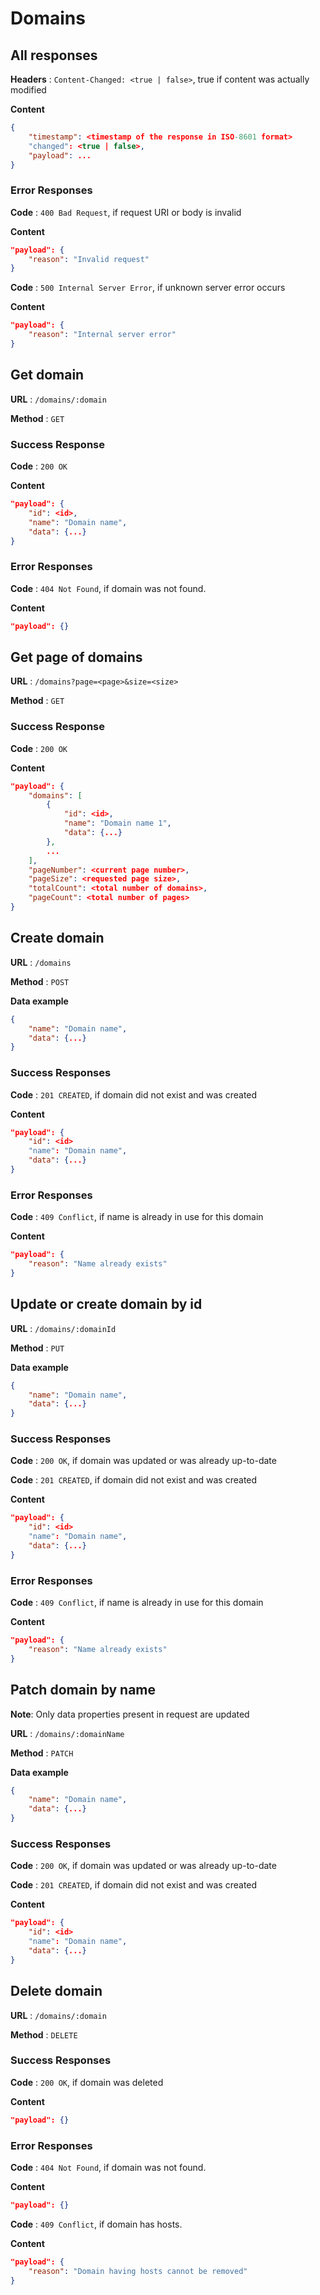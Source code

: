 # Domains

## All responses

**Headers** : `Content-Changed: <true | false>`, true if content was actually modified

**Content**

```json
{
    "timestamp": <timestamp of the response in ISO-8601 format>
    "changed": <true | false>,
    "payload": ...
}
```

### Error Responses

**Code** : `400 Bad Request`, if request URI or body is invalid

**Content**

```json
"payload": {
    "reason": "Invalid request"
}
```

**Code** : `500 Internal Server Error`, if unknown server error occurs

**Content**

```json
"payload": {
    "reason": "Internal server error"
}
```

## Get domain

**URL** : `/domains/:domain`

**Method** : `GET`

### Success Response

**Code** : `200 OK`

**Content**

```json
"payload": {
    "id": <id>,
    "name": "Domain name",
    "data": {...}
}
```

### Error Responses

**Code** : `404 Not Found`, if domain was not found.

**Content**

```json
"payload": {}
```

## Get page of domains

**URL** : `/domains?page=<page>&size=<size>`

**Method** : `GET`

### Success Response

**Code** : `200 OK`

**Content**

```json
"payload": {
    "domains": [
        {
            "id": <id>,
            "name": "Domain name 1",
            "data": {...}
        },
        ...
    ],
    "pageNumber": <current page number>,
    "pageSize": <requested page size>,
    "totalCount": <total number of domains>,
    "pageCount": <total number of pages>
}
```

## Create domain

**URL** : `/domains`

**Method** : `POST`

**Data example**

```json
{
    "name": "Domain name",
    "data": {...}
}
```

### Success Responses

**Code** : `201 CREATED`, if domain did not exist and was created

**Content**

```json
"payload": {
    "id": <id>
    "name": "Domain name",
    "data": {...}
}
```

### Error Responses

**Code** : `409 Conflict`, if name is already in use for this domain

**Content**

```json
"payload": {
    "reason": "Name already exists"
}
```

## Update or create domain by id

**URL** : `/domains/:domainId`

**Method** : `PUT`

**Data example**

```json
{
    "name": "Domain name",
    "data": {...}
}
```

### Success Responses

**Code** : `200 OK`, if domain was updated or was already up-to-date

**Code** : `201 CREATED`, if domain did not exist and was created

**Content**

```json
"payload": {
    "id": <id>
    "name": "Domain name",
    "data": {...}
}
```

### Error Responses

**Code** : `409 Conflict`, if name is already in use for this domain

**Content**

```json
"payload": {
    "reason": "Name already exists"
}
```

## Patch domain by name

**Note**: Only data properties present in request are updated

**URL** : `/domains/:domainName`

**Method** : `PATCH`

**Data example**

```json
{
    "name": "Domain name",
    "data": {...}
}
```

### Success Responses

**Code** : `200 OK`, if domain was updated or was already up-to-date

**Code** : `201 CREATED`, if domain did not exist and was created

**Content**

```json
"payload": {
    "id": <id>
    "name": "Domain name",
    "data": {...}
}
```

## Delete domain

**URL** : `/domains/:domain`

**Method** : `DELETE`

### Success Responses

**Code** : `200 OK`, if domain was deleted

**Content**

```json
"payload": {}
```

### Error Responses

**Code** : `404 Not Found`, if domain was not found.

**Content**

```json
"payload": {}
```

**Code** : `409 Conflict`, if domain has hosts.

**Content**

```json
"payload": {
    "reason": "Domain having hosts cannot be removed"
}
```
